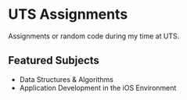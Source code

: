 # UTS Assignments
Assignments or random code during my time at UTS.

## Featured Subjects
* Data Structures & Algorithms
* Application Development in the iOS Environment
